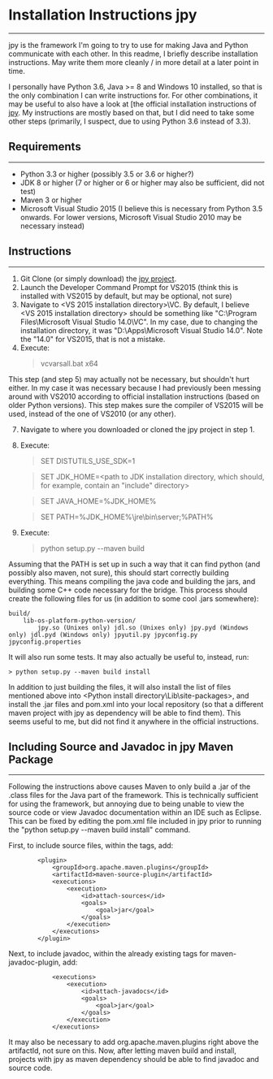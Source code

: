 # Installation Instructions jpy
---

jpy is the framework I'm going to try to use for making Java and Python communicate with each other. In this readme, I briefly 
describe installation instructions. May write them more cleanly / in more detail at a later point in time. 

I personally have Python 3.6, Java >= 8 and Windows 10 installed, so that is the only combination I can write instructions for. 
For other combinations, it may be useful to also have a look at [the official installation instructions of 
[jpy](http://jpy.readthedocs.io/en/latest/install.html). My instructions are mostly based on that, but I did need to take some 
other steps (primarily, I suspect, due to using Python 3.6 instead of 3.3).

## Requirements
---

- Python 3.3 or higher (possibly 3.5 or 3.6 or higher?)
- JDK 8 or higher (7 or higher or 6 or higher may also be sufficient, did not test)
- Maven 3 or higher
- Microsoft Visual Studio 2015 (I believe this is necessary from Python 3.5 onwards. For lower versions, Microsoft Visual 
Studio 2010 may be necessary instead)

## Instructions
---

1. Git Clone (or simply download) the [jpy project](https://github.com/bcdev/jpy).
2. Launch the Developer Command Prompt for VS2015 (think this is installed with VS2015 by default, but may be optional, not sure)
3. Navigate to <VS 2015 installation directory>\VC. By default, I believe <VS 2015 installation directory> should be something 
like "C:\Program Files\Microsoft Visual Studio 14.0\VC". In my case, due to changing the installation directory, it was
"D:\Apps\Microsoft Visual Studio 14.0". Note the "14.0" for VS2015, that is not a mistake.
4. Execute:
	> vcvarsall.bat x64
	
This step (and step 5) may actually not be necessary, but shouldn't hurt either. In my case it was necessary because I had
previously been messing around with VS2010 according to official installation instructions (based on older Python versions).
This step makes sure the compiler of VS2015 will be used, instead of the one of VS2010 (or any other).

7. Navigate to where you downloaded or cloned the jpy project in step 1.
8. Execute:
	> SET DISTUTILS_USE_SDK=1
	
	> SET JDK_HOME=<path to JDK installation directory, which should, for example, contain an "include" directory>
	
	> SET JAVA_HOME=%JDK_HOME%
	
	> SET PATH=%JDK_HOME%\jre\bin\server;%PATH%
	
9. Execute:
	> python setup.py --maven build
	
Assuming that the PATH is set up in such a way that it can find python (and possibly also maven, not sure), this should start
correctly building everything. This means compiling the java code and building the jars, and building some C++ code necessary
for the bridge. This process should create the following files for us (in addition to some cool .jars somewhere):

    build/
        lib-os-platform-python-version/
            jpy.so (Unixes only) jdl.so (Unixes only) jpy.pyd (Windows only) jdl.pyd (Windows only) jpyutil.py jpyconfig.py jpyconfig.properties	
			
It will also run some tests. It may also actually be useful to, instead, run:

	> python setup.py --maven build install
	
In addition to just building the files, it will also install the list of files mentioned above into 
<Python install directory\Lib\site-packages>, and install the .jar files and pom.xml into your local repository (so that a
different maven project with jpy as dependency will be able to find them). This seems useful to me, but did not find it anywhere
in the official instructions.

## Including Source and Javadoc in jpy Maven Package
---

Following the instructions above causes Maven to only build a .jar of the .class files for the Java part of the framework.
This is technically sufficient for using the framework, but annoying due to being unable to view the source code or view
Javadoc documentation within an IDE such as Eclipse. This can be fixed by editing the pom.xml file included in jpy prior
to running the "python setup.py --maven build install" command.

First, to include source files, within the <build><plugins></plugins></build> tags, add:

			<plugin>
				<groupId>org.apache.maven.plugins</groupId>
				<artifactId>maven-source-plugin</artifactId>
				<executions>
					<execution>
						<id>attach-sources</id>
						<goals>
							<goal>jar</goal>
						</goals>
					</execution>
				</executions>
			</plugin>
			
Next, to include javadoc, within the already existing <build><plugins><plugin></plugin></plugins></build> tags for 
maven-javadoc-plugin, add:

				<executions>
					<execution>
						<id>attach-javadocs</id>
						<goals>
							<goal>jar</goal>
						</goals>
					</execution>
				</executions>
				
It may also be necessary to add <groupId>org.apache.maven.plugins</groupId> right above the artifactId, not sure on this. Now,
after letting maven build and install, projects with jpy as maven dependency should be able to find javadoc and source code.